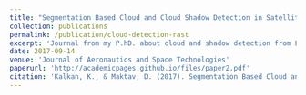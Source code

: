 ```yaml
---
title: "Segmentation Based Cloud and Cloud Shadow Detection in Satellite Imagery"
collection: publications
permalink: /publication/cloud-detection-rast
excerpt: 'Journal from my P.hD. about cloud and shadow detection from Landsat-8 imagery'
date: 2017-09-14
venue: 'Journal of Aeronautics and Space Technologies'
paperurl: 'http://academicpages.github.io/files/paper2.pdf'
citation: 'Kalkan, K., & Maktav, D. (2017). Segmentation Based Cloud and Cloud Shadow Detection in Satellite Imagery. Journal of Aeronautics and Space Technologies, 10(1), 45–54.'
---
```

